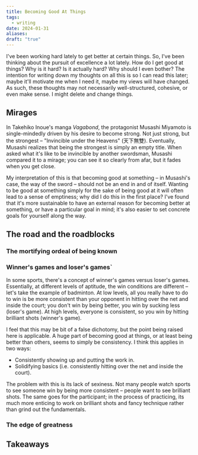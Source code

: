 ```yaml
---
title: Becoming Good At Things
tags:
  - writing
date: 2024-01-31
aliases: 
draft: "true"
---
```

I've been working hard lately to get better at certain things. So, I've been thinking about the pursuit of excellence a lot lately. How do I get good at things? Why is it hard? Is it actually hard? Why should I even bother? The intention for writing down my thoughts on all this is so I can read this later; maybe it'll motivate me when I need it, maybe my views will have changed. As such, these thoughts may not necessarily well-structured, cohesive, or even make sense. I might delete and change things.
## Mirages
In Takehiko Inoue's manga *Vagabond*, the protagonist Musashi Miyamoto is single-mindedly driven by his desire to become strong. Not just strong, but the strongest – "Invincible under the Heavens" (天下無雙). Eventually, Musashi realizes that being the strongest is simply an empty title. When asked what it's like to be invincible by another swordsman, Musashi compared it to a mirage; you can see it so clearly from afar, but it fades when you get close.

My interpretation of this is that becoming good at something – in Musashi's case, the way of the sword – should not be an end in and of itself. Wanting to be good at something simply for the sake of being good at it will often lead to a sense of emptiness; why did I do this in the first place? I've found that it's more sustainable to have an external reason for becoming better at something, or have a particular goal in mind; it's also easier to set concrete goals for yourself along the way.
## The road and the roadblocks
### The mortifying ordeal of being known
### Winner's games and loser's games`
In some sports, there's a concept of winner's games versus loser's games. Essentially, at different levels of aptitude, the win conditions are different – let's take the example of badminton. At low levels, all you really have to do to win is be more consistent than your opponent in hitting over the net and inside the court; you don't win by being better, you win by sucking less (loser's game). At high levels, everyone is consistent, so you win by hitting brilliant shots (winner's game).

I feel that this may be bit of a false dichotomy, but the point being raised here is applicable. A huge part of becoming good at things, or at least being better than others, seems to simply be consistency. I think this applies in two ways:
- Consistently showing up and putting the work in. 
- Solidifying basics (i.e. consistently hitting over the net and inside the court).

The problem with this is its lack of sexiness. Not many people watch sports to see someone win by being more consistent – people want to see brilliant shots. The same goes for the participant; in the process of practicing, its much more enticing to work on brilliant shots and fancy technique rather than grind out the fundamentals.
### The edge of greatness

## Takeaways
